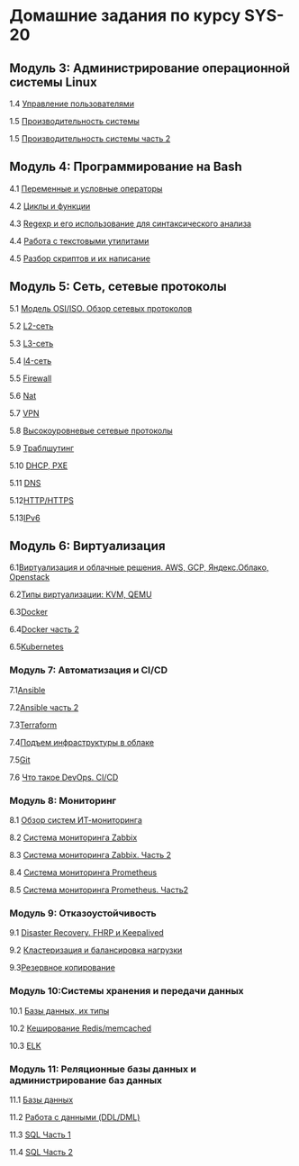 # Домашние задания по курсу SYS-20

## Модуль 3: Администрирование операционной системы Linux

1.4 [Управление пользователями](3-04.md)

1.5 [Производительность системы](3-05.md)

1.5 [Производительность системы часть 2](3-06.md)

## Модуль 4: Программирование на Bash

4.1 [Переменные и условные операторы](4-01.md)

4.2 [Циклы и функции](4-02.md)

4.3 [Regexp и его использование для синтаксического анализа](4-03.md)

4.4 [Работа с текстовыми утилитами](4-04.md)

4.5 [Разбор скриптов и их написание](4-05.md)

## Модуль 5: Сеть, сетевые протоколы

5.1 [Модель OSI/ISO. Обзор сетевых протоколов](5-01.md)

5.2 [L2-сеть](5-02.md)

5.3 [L3-сеть](5-03.md)

5.4 [l4-сеть](5-04.md)

5.5 [Firewall](5-05.md)

5.6 [Nat](5-06.md)

5.7 [VPN](5-07.md)

5.8 [Высокоуровневые сетевые протоколы](5-08.md)

5.9 [Траблшутинг](5-09.md)

5.10 [DHCP, PXE](5-10.md)

5.11 [DNS](5-11.md)

5.12[HTTP/HTTPS](5-12.md)

5.13[IPv6](5-13.md)

## Модуль 6: Виртуализация

6.1[Виртуализация и облачные решения. AWS, GCP, Яндекс.Облако, Openstack](6-1.md)

6.2[Типы виртуализации: KVM, QEMU](6-2.md)

6.3[Docker](6-3.md)

6.4[Docker часть 2](6-4.md)

6.5[Kubernetes](6-5.md)

### Модуль 7: Автоматизация и CI/СD

7.1[Ansible](7-1.md)

7.2[Ansible часть 2](7-12.md)

7.3[Terraform](7-2.md)

7.4[Подъем инфраструктуры в облаке](7-4.md)

7.5[Git](7-3.md)

7.6 [Что такое DevOps. CI/CD](7-5.md)

### Модуль 8: Мониторинг

8.1 [Обзор систем ИТ-мониторинга](8-1.md)

8.2 [Система мониторинга Zabbix](8-2.md)

8.3 [Система мониторинга Zabbix. Часть 2](8-3.md)

8.4 [Система мониторинга Prometheus](8-4.md)

8.5 [Система мониторинга Prometheus. Часть2](8-5.md)

### Модуль 9: Отказоустойчивость

9.1 [Disaster Recovery. FHRP и Keepalived](9-1.md)

9.2 [Кластеризация и балансировка нагрузки](9-2.md)

9.3[Резервное копирование](9-3.md)

### Модуль 10:Системы хранения и передачи данных

10.1 [Базы данных, их типы](10-1.md)

10.2 [Кеширование Redis/memcached](10-2.md)

10.3 [ELK](10-3.md)

### Модуль 11: Реляционные базы данных и администрирование баз данных

11.1 [Базы данных](11-1.md)

11.2 [Работа с данными (DDL/DML)](11-2.md)

11.3 [SQL Часть 1](11-3.md)

11.4 [SQL Часть 2](11-4.md)
